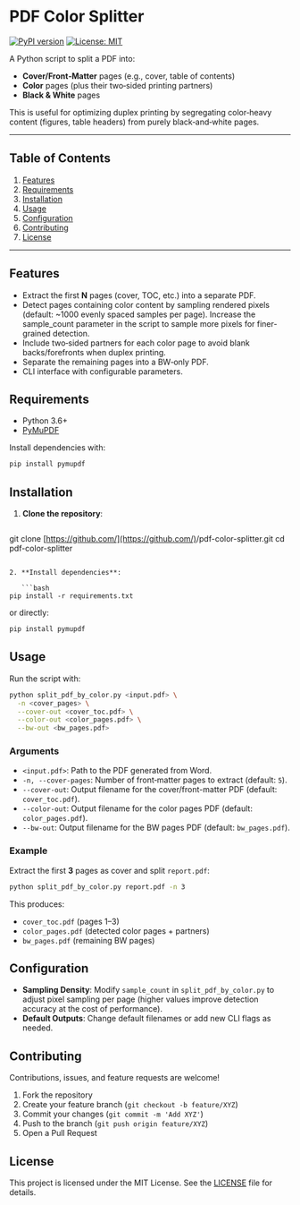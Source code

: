 # PDF Color Splitter

[![PyPI version](https://img.shields.io/pypi/v/PyMuPDF.svg)](https://pypi.org/project/PyMuPDF/)
[![License: MIT](https://img.shields.io/badge/License-MIT-yellow.svg)](LICENSE)

A Python script to split a PDF into:

* **Cover/Front‑Matter** pages (e.g., cover, table of contents)
* **Color** pages (plus their two‑sided printing partners)
* **Black & White** pages

This is useful for optimizing duplex printing by segregating color‑heavy content (figures, table headers) from purely black‑and‑white pages.

---

## Table of Contents

1. [Features](#features)
2. [Requirements](#requirements)
3. [Installation](#installation)
4. [Usage](#usage)
5. [Configuration](#configuration)
6. [Contributing](#contributing)
7. [License](#license)

---

## Features

* Extract the first **N** pages (cover, TOC, etc.) into a separate PDF.
* Detect pages containing color content by sampling rendered pixels (default: ~1000 evenly spaced samples per page). Increase the sample_count parameter in the script to sample more pixels for finer-grained detection.
* Include two‑sided partners for each color page to avoid blank backs/forefronts when duplex printing.
* Separate the remaining pages into a BW‑only PDF.
* CLI interface with configurable parameters.

## Requirements

* Python 3.6+
* [PyMuPDF](https://pypi.org/project/PyMuPDF/)

Install dependencies with:

```bash
pip install pymupdf
```

## Installation

1. **Clone the repository**:

   ```bash
   ```

git clone [https://github.com/](https://github.com/)<your-username>/pdf-color-splitter.git
cd pdf-color-splitter

````

2. **Install dependencies**:

   ```bash
pip install -r requirements.txt
````

or directly:

```bash
pip install pymupdf
```

## Usage

Run the script with:

```bash
python split_pdf_by_color.py <input.pdf> \
  -n <cover_pages> \
  --cover-out <cover_toc.pdf> \
  --color-out <color_pages.pdf> \
  --bw-out <bw_pages.pdf>
```

### Arguments

* `<input.pdf>`: Path to the PDF generated from Word.
* `-n, --cover-pages`: Number of front‑matter pages to extract (default: `5`).
* `--cover-out`: Output filename for the cover/front-matter PDF (default: `cover_toc.pdf`).
* `--color-out`: Output filename for the color pages PDF (default: `color_pages.pdf`).
* `--bw-out`: Output filename for the BW pages PDF (default: `bw_pages.pdf`).

### Example

Extract the first **3** pages as cover and split `report.pdf`:

```bash
python split_pdf_by_color.py report.pdf -n 3
```

This produces:

* `cover_toc.pdf` (pages 1–3)
* `color_pages.pdf` (detected color pages + partners)
* `bw_pages.pdf` (remaining BW pages)

## Configuration

* **Sampling Density**: Modify `sample_count` in `split_pdf_by_color.py` to adjust pixel sampling per page (higher values improve detection accuracy at the cost of performance).
* **Default Outputs**: Change default filenames or add new CLI flags as needed.

## Contributing

Contributions, issues, and feature requests are welcome!

1. Fork the repository
2. Create your feature branch (`git checkout -b feature/XYZ`)
3. Commit your changes (`git commit -m 'Add XYZ'`)
4. Push to the branch (`git push origin feature/XYZ`)
5. Open a Pull Request

## License

This project is licensed under the MIT License. See the [LICENSE](LICENSE) file for details.
